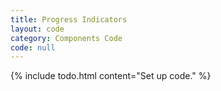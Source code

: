 ```yaml
---
title: Progress Indicators
layout: code
category: Components Code
code: null
---
```


{% include todo.html content="Set up code." %}
